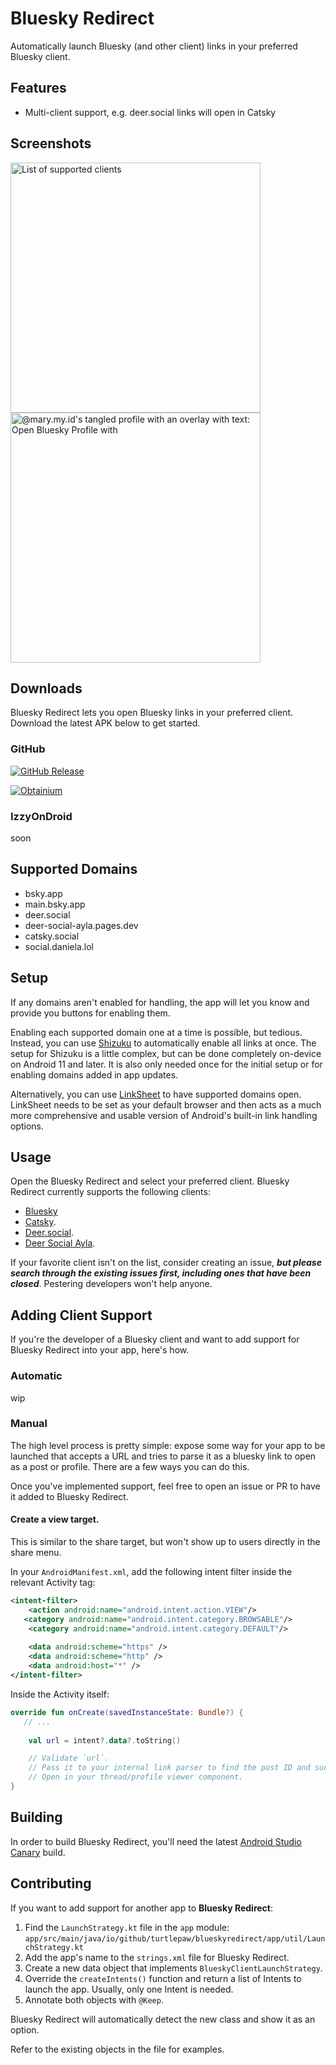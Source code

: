 # Bluesky Redirect
Automatically launch Bluesky (and other client) links in your preferred Bluesky client.

## Features

- Multi-client support, e.g. deer.social links will open in Catsky

## Screenshots

<img alt="List of supported clients" src="https://tangled.org/@turtlepaw.on.computer/bluesky_redirect/raw/main/app/fastlane/metadata/android/en-US/images/phoneScreenshots/01.png" width="400"> <img alt="@mary.my.id's tangled profile with an overlay with text: Open Bluesky Profile with" src="https://tangled.org/@turtlepaw.on.computer/bluesky_redirect/raw/main/app/fastlane/metadata/android/en-US/images/phoneScreenshots/02.png" width="400">

## Downloads
Bluesky Redirect lets you open Bluesky links in your preferred client. Download the latest APK below to get started.

### GitHub
[![GitHub Release](https://img.shields.io/github/v/release/turtlepaw/BlueskyRedirect?color=74c7ec&labelColor=303446&style=for-the-badge&logo=github&label=Bluesky%20Redirect&logoColor=cdd6f4)](https://github.com/turtlepaw/BlueskyRedirect/releases)

[![Obtainium](https://img.shields.io/badge/obtainium-blue?color=74c7ec&labelColor=303446&style=for-the-badge&logo=obtainium&logoColor=cdd6f4)](https://apps.obtainium.imranr.dev/redirect?r=obtainium://add/https://github.com/turtlepaw/BlueskyRedirect/releases)

### IzzyOnDroid
<!-- [![Mastodon Redirect](https://img.shields.io/endpoint?url=https%3A%2F%2Fapt.izzysoft.de%2Ffdroid%2Fapi%2Fv1%2Fshield%2Fdev.zwander.mastodonredirect&style=for-the-badge&logo=f-droid&label=Mastodon%20Redirect)](https://apt.izzysoft.de/fdroid/index/apk/dev.zwander.mastodonredirect/) -->

soon

## Supported Domains

- bsky.app
- main.bsky.app
- deer.social
- deer-social-ayla.pages.dev
- catsky.social
- social.daniela.lol

## Setup
If any domains aren't enabled for handling, the app will let you know and provide you buttons for enabling them.

Enabling each supported domain one at a time is possible, but tedious. Instead, you can use [Shizuku](https://shizuku.rikka.app) to automatically enable all links at once. The setup for Shizuku is a little complex, but can be done completely on-device on Android 11 and later. It is also only needed once for the initial setup or for enabling domains added in app updates.

Alternatively, you can use [LinkSheet](https://github.com/1fexd/LinkSheet) to have supported domains open. LinkSheet needs to be set as your default browser and then acts as a much more comprehensive and usable version of Android's built-in link handling options.

## Usage
Open the Bluesky Redirect and select your preferred client. Bluesky Redirect currently supports the following clients:

- [Bluesky](https://github.com/bluesky-social/social-app/)
- [Catsky](https://github.com/NekoDrone/catsky-social/).
- [Deer.social](https://github.com/a-viv-a/deer-social).
- [Deer Social Ayla](https://github.com/ayla6/deer-social-test).

If your favorite client isn't on the list, consider creating an issue, ***but please search through the existing issues first, including ones that have been closed***. Pestering developers won't help anyone.

## Adding Client Support
If you're the developer of a Bluesky client and want to add support for Bluesky Redirect into your app, here's how.

### Automatic

wip
<!-- You can let Bluesky Redirect automatically discover your app by filtering for a custom Intent and parsing the data as a URL.

#### Create a discoverable target.
In your `AndroidManifest.xml`, add the following intent filter inside the relevant Activity tag:

Mastodon Redirect:
```xml
<intent-filter>
    <action android:name="dev.zwander.mastodonredirect.intent.action.OPEN_FEDI_LINK" />
    
    <category android:name="android.intent.category.DEFAULT" />
</intent-filter>
```

Lemmy Redirect:
```xml
<intent-filter>
    <action android:name="dev.zwander.lemmyredirect.intent.action.OPEN_FEDI_LINK" />
    
    <category android:name="android.intent.category.DEFAULT" />
</intent-filter>
```

PeerTube Redirect:
```xml
<intent-filter>
    <action android:name="dev.zwander.peertuberedirect.intent.action.OPEN_FEDI_LINK" />
    
    <category android:name="android.intent.category.DEFAULT" />
</intent-filter>
```

Inside the Activity itself:

```kotlin
override fun onCreate(savedInstanceState: Bundle?) {
    // ...

    val url = intent?.data?.toString()

    // Validate `url`.
    // Pass it to your internal link parser to find the post ID and such.
    // Open in your thread/profile viewer component.
}
``` -->

### Manual
The high level process is pretty simple: expose some way for your app to be launched that accepts a URL and tries to parse it as a bluesky link to open as a post or profile. There are a few ways you can do this.

Once you've implemented support, feel free to open an issue or PR to have it added to Bluesky Redirect.

#### Create a view target.
This is similar to the share target, but won't show up to users directly in the share menu.

In your `AndroidManifest.xml`, add the following intent filter inside the relevant Activity tag:

```xml
<intent-filter>
    <action android:name="android.intent.action.VIEW"/>
   <category android:name="android.intent.category.BROWSABLE"/>
    <category android:name="android.intent.category.DEFAULT"/>
    
    <data android:scheme="https" />
    <data android:scheme="http" />
    <data android:host="*" />
</intent-filter>
```

Inside the Activity itself:

```kotlin
override fun onCreate(savedInstanceState: Bundle?) {
   // ...
    
    val url = intent?.data?.toString()

    // Validate `url`.
    // Pass it to your internal link parser to find the post ID and such.
    // Open in your thread/profile viewer component.
}
```

## Building
In order to build Bluesky Redirect, you'll need the latest [Android Studio Canary](https://developer.android.com/studio/preview) build.
## Contributing
If you want to add support for another app to **Bluesky Redirect**:

1. Find the `LaunchStrategy.kt` file in the `app` module:  
    `app/src/main/java/io/github/turtlepaw/blueskyredirect/app/util/LaunchStrategy.kt`
2. Add the app's name to the `strings.xml` file for Bluesky Redirect.
3. Create a new data object that implements `BlueskyClientLaunchStrategy`.
5. Override the `createIntents()` function and return a list of Intents to launch the app. Usually, only one Intent is needed.
6. Annotate both objects with `@Keep`.

Bluesky Redirect will automatically detect the new class and show it as an option.

Refer to the existing objects in the file for examples.
